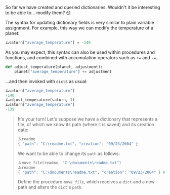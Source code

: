 So far we have created and queried dictionaries. Wouldn't it be interesting to be able to... modify them? :smirk:

The syntax for updating dictionary fields is very similar to plain variable assignment. For example, this way we can modify the temperature of a planet:

```python
ムsaturn["average_temperature"] = -140
```
As you may expect, this syntax can also be used within procedures and functions, and combined with accumulation operators such as `+=` and `-=`...

```python
def adjust_temperature(planet, adjustment):
	planet["average_temperature"] += adjustment
```

…and then invoked with `dict`s as usual:

```python
ムsaturn["average_temperature"]
-140
ムadjust_temperature(saturn, 1)
ムsaturn["average_temperature"]
-139
```

> It's your turn! Let's suppose we have a dictionary that represents a file, of which we know its path (where it is saved) and its creation date:
>
> ```python
> ムreadme
> { "path": "C:\readme.txt", "creation": "09/23/2004" }
> ```
>
> We want to be able to change its `path` as follows:
>
> ```python
> ムmove_file(readme, "C:\documents\readme.txt")
> ムreadme
> { "path": "C:\documents\readme.txt", "creation": "09/23/2004" } # the readme's path has been modified
> ```
>
> Define the procedure `move_file`, which receives a `dict` and a new path and alters the `dict`'s `path`.
